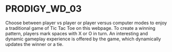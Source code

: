# PRODIGY_WD_03

Choose between player vs player or player versus computer modes to enjoy a traditional game of Tic Tac Toe on this webpage. To create a winning pattern, players mark spaces with X or O in turn. An interesting and dynamic gameplay experience is offered by the game, which dynamically updates the winner or a tie.
